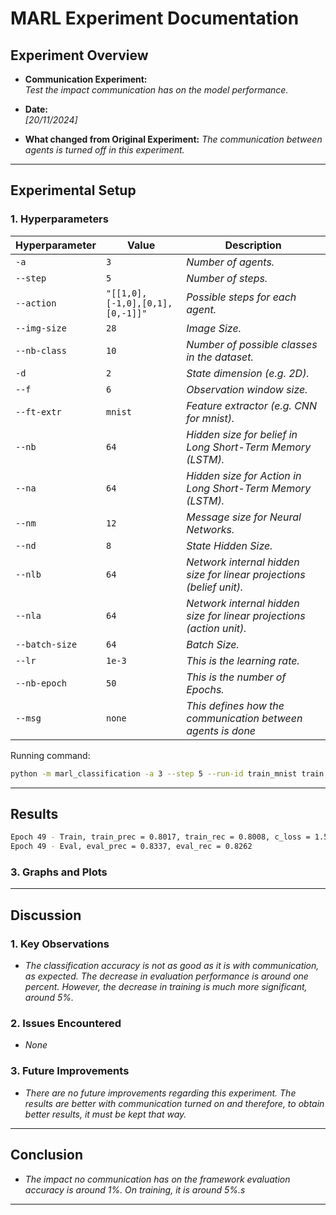 # MARL Experiment Documentation

## Experiment Overview

- **Communication Experiment:**  
  *Test the impact communication has on the model performance.*

- **Date:**  
  *[20/11/2024]*

- **What changed from Original Experiment:**
  *The communication between agents is turned off in this experiment.*

---

## Experimental Setup

### 1. Hyperparameters

| Hyperparameter | Value                           | Description                                                          |
| -------------- | ------------------------------- | -------------------------------------------------------------------- |
| `-a`           | `3`                             | *Number of agents.*                                                  |
| `--step`       | `5`                             | *Number of steps.*                                                   |
| `--action`     | `"[[1,0],[-1,0],[0,1],[0,-1]]"` | *Possible steps for each agent.*                                     |
| `--img-size`   | `28`                            | *Image Size.*                                                        |
| `--nb-class`   | `10`                            | *Number of possible classes in the dataset.*                         |
| `-d`           | `2`                             | *State dimension (e.g. 2D).*                                         |
| `--f`          | `6`                             | *Observation window size.*                                           |
| `--ft-extr`    | `mnist`                         | *Feature extractor (e.g. CNN for mnist).*                            |
| `--nb`         | `64`                            | *Hidden size for belief in Long Short-Term Memory (LSTM).*           |
| `--na`         | `64`                            | *Hidden size for Action in Long Short-Term Memory (LSTM).*           |
| `--nm`         | `12`                            | *Message size for Neural Networks.*                                  |
| `--nd`         | `8`                             | *State Hidden Size.*                                                 |
| `--nlb`        | `64`                            | *Network internal hidden size for linear projections (belief unit).* |
| `--nla`        | `64`                            | *Network internal hidden size for linear projections (action unit).* |
| `--batch-size` | `64`                            | *Batch Size.*                                                        |
| `--lr`         | `1e-3`                          | *This is the learning rate.*                                         |
| `--nb-epoch`   | `50`                            | *This is the number of Epochs.*                                      |
| `--msg`        | `none`                          | *This defines how the communication between agents is done*          |

Running command:
```bash
python -m marl_classification -a 3 --step 5 --run-id train_mnist train --action "[[1,0],[-1,0],[0,1],[0,-1]]" --img-size 28 --nb-class 10 -d 2 --f 6 --ft-extr mnist --nb 64 --na 64 --nm 16 --nd 8 --nlb 96 --nla 96 --batch-size 32 --lr 1e-3 --nb-epoch 50 -o ./out/mnist_actor_critic --msg "none"
```

---

## Results

```bash
Epoch 49 - Train, train_prec = 0.8017, train_rec = 0.8008, c_loss = 1.585, a_loss = 2.0849, error = 0.583, path = -0.8311:
Epoch 49 - Eval, eval_prec = 0.8337, eval_rec = 0.8262
```

### 3. Graphs and Plots



---

## Discussion

### 1. Key Observations

- *The classification accuracy is not as good as it is with communication, as expected. The decrease in evaluation performance is around one percent. However, the decrease in training is much more significant, around 5%.*

### 2. Issues Encountered

- *None*

### 3. Future Improvements

- *There are no future improvements regarding this experiment. The results are better with communication turned on and therefore, to obtain better results, it must be kept that way.*

---

## Conclusion

- *The impact no communication has on the framework evaluation accuracy is around 1%. On training, it is around 5%.s*

---